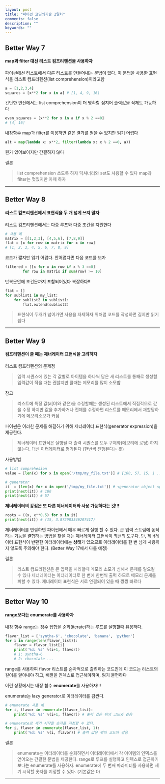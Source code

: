 ```yaml
---
layout: post
title: "파이썬 코딩의기술 2일차"
comments: false
description: ""
keywords: ""
---
```




## Better Way 7
#### map과 filter 대신 리스트 컴프리헨션을 사용하자

파이썬에선 리스트에서 다른 리스트를 만들어내는 문법이 있다.
이 문법을 사용한 표현식을 리스트 컴프리헨션(list comprehension)이라고함
```python
a = [1,2,3,4]
squares = [x**2 for x in a] # [1, 4, 9, 16]
```
간단한 연산에서는 list comprehension이 더 명확함
심지어 출력값을 삭제도 가능하다
```python
even_squares = [x**2 for x in a if x % 2 ==0]
# [4, 16]
```

내장함수 map과 filter를 이용하면 같은 결과를 얻을 수 있지만
읽기 어렵다
```python
alt = map(lambda x: x**2, filter(lambda x: x % 2 ==0, a))
```
뭔가 있어보이지만 간결하지 않다

결론
> list comprehension 쓰도록 하자
> 딕셔너리와 set도 사용할 수 있다
> map과 filter는 멋있지만 자제 하자

---
## Better Way 8
#### 리스트 컴프리헨션에서 표현식을 두 개 넘게 쓰지 말자
리스트 컴프리헨션에서는 다중 루프와 다중 조건을 지원한다

```python
# 사용 예
matrix = [[1,2,3], [4,5,6], [7,8,9]]
flat = [x for row in matrix for x in row]
# [1, 2, 3, 4, 5, 6, 7, 8, 9]
```
코드가 짧지만 읽기 어렵다.
안어렵다면 다음 코드를 보자
```python
filtered = [[x for x in row if x % 3 ==0]
	    for row in matrix if sum(row) >= 10]
```
반복문안에 조건문까지 포함되어있다 복잡하다!!

```python
flat = []
for sublist1 in my_list:
	for sublist2 in sublist1:
    	flat.extend(sublist2)
```
>표현식이 두개가 넘어가면 사용을 자제하자
>위처럼 코드를 작성하면 길지만 읽기 쉽다

---
## Better Way 9
#### 컴프리헨션이 클 때는 제너레이터 표현식을 고려하자

리스트 컴프리헨션의 문제점
> 입력 시퀀스에 있는 각 값별로 아이템을 하나씩 담은 새 리스트를 통째로 생성함
> 입력값이 적을 때는 괜찮지만 클때는 메모리를 많이 소모함

참고
> 리스트에 특정 값(a[0]와 같은)을 수정할때는 생성된 리스트에서 직접적으로 값을 수정 하지만
> 값을 추가하거나 전체를 수정하면 리스트를 메모리에서 재할당하기에 메모리소모가 커짐

파이썬은 이러한 문제를 해결하기 위해 제너레이터 표현식(generator expression)을 제공한다.
> 제너레이터 표현식은 실행될 때 출력 시퀀스를 모두 구체화(메모리에 로딩) 하지 않는다.
> 대신 이터레이터로 평가된다 (한번씩 진행된다는 뜻)

사용방법
```python
# list comprehesion
value = [len(x) for x in open('/tmp/my_file.txt')] # [100, 57, 15, 1 ... ]

# generator
it  = (len(x) for x in open('/tmp/my_file.txt')) # <generator object <genexpr> at 0x123123123>
print(next(it)) # 100
print(next(it)) # 57
```

**제너레이터의 강점은 또 다른 제너레이터와 사용 가능하다는 것!!!**
```python
roots = ((x, x**0.5) for x in it)
print(next(it)) # (15, 3.872983346207417)
```

제너레이터를 연결하면 파이썬에서 매우 빠르게 실행 할 수 있다.
큰 입력 스트림에 동작하는 기능을 결합하는 방법을 찾을 때는 제너레이터 표현식이 최선의 도구다.
단, 제너레이터 표현식이 반환한 이터레이터에는 **상태**가 있으므로 이터레이터를 한 번 넘게 사용하지 않도록 주의해야 한다. (Better Way 17에서 다룰 예정)

결론
> 리스트 컴프리헨션은 큰 입력을 처리할때 메모리 소모가 심해서 문제를 일으킬 수 있다
> 제너레이터는 이터레이터로 한 번에 한번씩 출력 하므로 메모리 문제를 피할 수 있다.
> 제너레이터 표현식은 서로 연결되어 있을 때 짱짱 빠르다

---


## Better Way 10
#### range보다는 enumerate를 사용하자

내장 함수 range는 정수 집합을 순회(iterate)하는 루프를 실행할때 유용하다.

```python
flavor_list = ['syntha-6', 'chocolate', 'banana', 'python']
for i in range(len(flavor_list)):
	flavor = flavor_list[i]
    print('%d: %s' %(i+1, flavor))
    # 1: syntha-6
    # 2: chocolate ...
```	
range를 사용하여 flavor 리스트를 순차적으로 출려하는 코드인데
이 코드는 리스트의 길이를 알아내야 하고, 배열을 인덱스로 접근해야하며, 읽기 불편하다

이런 상황에서는 내장 함수 **enumerate**를 사용하자!!!

enumerate는 lazy generator로 이터레이터를 감싼다.
```python
# enumerate 사용 예
for i, flavor in enumerate(flavor_list):
	print('%d: %s' %(i+1, flavor)) # 출력 값은 위의 코드와 같음
    
# enumerate로 세기 시작할 숫자를 지정할 수 있다.
for i, flavor in enumerate(flavor_list, 1):
	print('%d: %s' %(i, flavor)) # 출력 값은 위의 코드와 같음
```

결론
> enumerate는 이터레이터를 순회하면서 이터레이터에서 각 아이템의 인덱스를 얻어오는 간결한 문법을 제공한다.
> range로 루프를 실행하고 인덱스로 접근하기 보다는 enumerate를 사용하자.
> enumerate에 두 번째 파라미터를 사용하면 세기 시작할 숫자를 지정할 수 있다. (기본값은 0)

---

